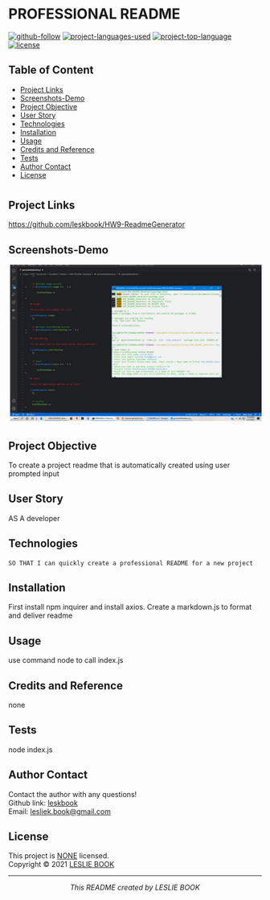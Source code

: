  
  # PROFESSIONAL README
  [![github-follow](https://img.shields.io/github/followers/leskbook?label=Follow&logoColor=purple&style=social)](https://github.com/leskbook)
  [![project-languages-used](https://img.shields.io/github/languages/count/leskbook/HW9-ReadmeGenerator?color=important)](https://github.com/leskbook/HW9-ReadmeGenerator)
  [![project-top-language](https://img.shields.io/github/languages/top/leskbook/HW9-ReadmeGenerator?color=blueviolet)](https://github.com/leskbook/HW9-ReadmeGenerator)
  [![license](https://img.shields.io/badge/License-NONE-brightgreen.svg)](https://choosealicense.com/licenses/NONE/)
  ## Table of Content
  * [ Project Links ](#Project-Links)
  * [ Screenshots-Demo ](#Screenshots)
  * [ Project Objective ](#Project-Objective)
  * [ User Story ](#User-Story)
  * [ Technologies ](#Technologies)
  * [ Installation ](#Installation)
  * [ Usage ](#Usage)
  * [ Credits and Reference ](#Credits-and-Reference)
  * [ Tests ](#Tests)
  * [ Author Contact ](#Author-Contact)
  * [ License ](#License)
  #
  ##  Project Links
  https://github.com/leskbook/HW9-ReadmeGenerator<br>
  
  ## Screenshots-Demo
  <kbd>![screenshot-demo1](/lib/screen1.jpg)</kbd>
  
  ## Project Objective
  To create a project readme that is automatically created using user prompted input
  
  ## User Story
  AS A developer
  ## Technologies 
  ```
  SO THAT I can quickly create a professional README for a new project
  ```
  
  ## Installation
  First install npm inquirer and install axios. Create a markdown.js to format and deliver readme 
  ## Usage 
  use command node to call index.js
  
  ## Credits and Reference
  none
  ## Tests
  node index.js
  ## Author Contact
  Contact the author with any questions!<br>
  Github link: [leskbook](https://github.com/leskbook)<br>
  Email: lesliek.book@gmail.com
  ## License
  This project is [NONE](https://choosealicense.com/licenses/NONE/) licensed.<br />
  Copyright © 2021 [LESLIE BOOK](https://github.com/leskbook)
  
  <hr>
  <p align='center'><i>
  This README created by LESLIE BOOK
  </i></p>
  